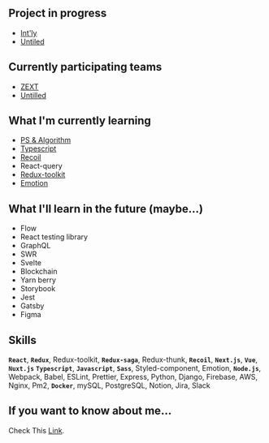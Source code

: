 ## Project in progress

- [Int'ly](https://github.com/ZZEXT)
- [Untiled](https://github.com/untilled/untilled)

## Currently participating teams

- [ZEXT](https://github.com/ZZEXT)
- [Untilled](https://github.com/untilled)

## What I'm currently learning

- [PS & Algorithm](https://github.com/morethanmin/study-algorithm)
- [Typescript](https://www.typescriptlang.org/ko/docs)
- [Recoil](https://recoiljs.org/docs/introduction/motivation/)
- React-query
- [Redux-toolkit](https://redux-toolkit.js.org/)
- [Emotion](https://emotion.sh/docs/introduction)


## What I'll learn in the future (maybe...)

- Flow
- React testing library
- GraphQL
- SWR
- Svelte
- Blockchain
- Yarn berry
- Storybook
- Jest
- Gatsby
- Figma


## Skills

**`React`**, **`Redux`**, Redux-toolkit, **`Redux-saga`**, Redux-thunk, **`Recoil`**, **`Next.js`**, **`Vue`**, **`Nuxt.js`** **`Typescript`**, **`Javascript`**, **`Sass`**, Styled-component, Emotion, **`Node.js`**, Webpack, Babel, ESLint, Prettier, Express, Python, Django, Firebase, AWS, Nginx, Pm2, **`Docker`**, mySQL, PostgreSQL, Notion, Jira, Slack

## If you want to know about me...

Check This [Link](https://morethanmin.web.app/).
